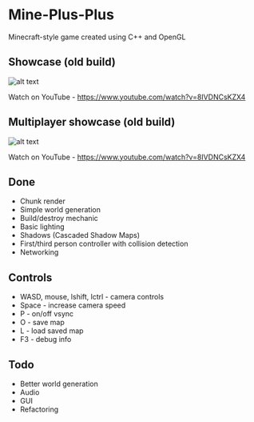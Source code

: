 # Mine-Plus-Plus
Minecraft-style game created using C++ and OpenGL

## Showcase (old build)
![alt text](http://i.imgur.com/0QIrXexh.gif)

Watch on YouTube - https://www.youtube.com/watch?v=8IVDNCsKZX4

## Multiplayer showcase (old build)
![alt text](https://i.giphy.com/media/aQMs72KKl4FOpZaJh8/source.gif)

Watch on YouTube - https://www.youtube.com/watch?v=8IVDNCsKZX4

## Done
- Chunk render
- Simple world generation
- Build/destroy mechanic
- Basic lighting 
- Shadows (Cascaded Shadow Maps)
- First/third person controller with collision detection
- Networking

## Controls
- WASD, mouse, lshift, lctrl - camera controls
- Space - increase camera speed
- P - on/off vsync
- O - save map
- L - load saved map
- F3 - debug info

## Todo
- Better world generation
- Audio
- GUI
- Refactoring
